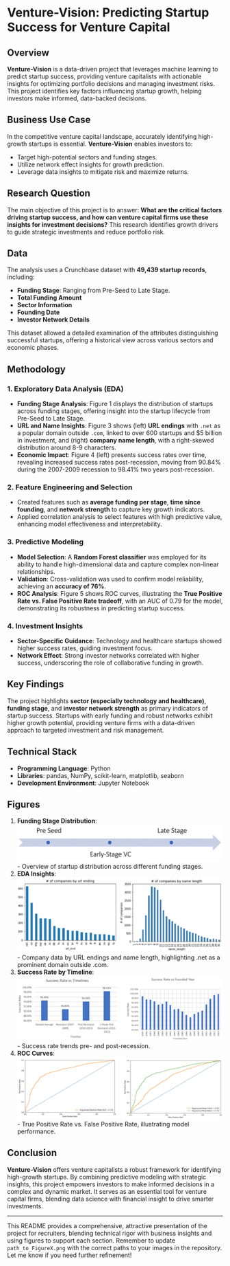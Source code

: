 # Venture-Vision: Predicting Startup Success for Venture Capital

## Overview
**Venture-Vision** is a data-driven project that leverages machine learning to predict startup success, providing venture capitalists with actionable insights for optimizing portfolio decisions and managing investment risks. This project identifies key factors influencing startup growth, helping investors make informed, data-backed decisions.

## Business Use Case
In the competitive venture capital landscape, accurately identifying high-growth startups is essential. **Venture-Vision** enables investors to:
- Target high-potential sectors and funding stages.
- Utilize network effect insights for growth prediction.
- Leverage data insights to mitigate risk and maximize returns.

## Research Question
The main objective of this project is to answer: **What are the critical factors driving startup success, and how can venture capital firms use these insights for investment decisions?** This research identifies growth drivers to guide strategic investments and reduce portfolio risk.

## Data
The analysis uses a Crunchbase dataset with **49,439 startup records**, including:
- **Funding Stage**: Ranging from Pre-Seed to Late Stage.
- **Total Funding Amount**
- **Sector Information**
- **Founding Date**
- **Investor Network Details**

This dataset allowed a detailed examination of the attributes distinguishing successful startups, offering a historical view across various sectors and economic phases.

## Methodology

### 1. Exploratory Data Analysis (EDA)
   - **Funding Stage Analysis**: Figure 1 displays the distribution of startups across funding stages, offering insight into the startup lifecycle from Pre-Seed to Late Stage.
   - **URL and Name Insights**: Figure 3 shows (left) **URL endings** with `.net` as a popular domain outside `.com`, linked to over 600 startups and $5 billion in investment, and (right) **company name length**, with a right-skewed distribution around 8-9 characters.
   - **Economic Impact**: Figure 4 (left) presents success rates over time, revealing increased success rates post-recession, moving from 90.84% during the 2007-2009 recession to 98.41% two years post-recession.

### 2. Feature Engineering and Selection
   - Created features such as **average funding per stage**, **time since founding**, and **network strength** to capture key growth indicators.
   - Applied correlation analysis to select features with high predictive value, enhancing model effectiveness and interpretability.

### 3. Predictive Modeling
   - **Model Selection**: A **Random Forest classifier** was employed for its ability to handle high-dimensional data and capture complex non-linear relationships.
   - **Validation**: Cross-validation was used to confirm model reliability, achieving an **accuracy of 76%**.
   - **ROC Analysis**: Figure 5 shows ROC curves, illustrating the **True Positive Rate vs. False Positive Rate tradeoff**, with an AUC of 0.79 for the model, demonstrating its robustness in predicting startup success.

### 4. Investment Insights
   - **Sector-Specific Guidance**: Technology and healthcare startups showed higher success rates, guiding investment focus.
   - **Network Effect**: Strong investor networks correlated with higher success, underscoring the role of collaborative funding in growth.

## Key Findings
The project highlights **sector (especially technology and healthcare)**, **funding stage**, and **investor network strength** as primary indicators of startup success. Startups with early funding and robust networks exhibit higher growth potential, providing venture firms with a data-driven approach to targeted investment and risk management.

## Technical Stack
- **Programming Language**: Python
- **Libraries**: pandas, NumPy, scikit-learn, matplotlib, seaborn
- **Development Environment**: Jupyter Notebook

## Figures
1. **Funding Stage Distribution**: ![Funding Stages](Figure1.png) - Overview of startup distribution across different funding stages.
2. **EDA Insights**: ![EDA](Figure3.png) - Company data by URL endings and name length, highlighting .net as a prominent domain outside .com.
3. **Success Rate by Timeline**: ![Success Rate](Figure4.png) - Success rate trends pre- and post-recession.
4. **ROC Curves**: ![ROC Curve](Figure5.png) - True Positive Rate vs. False Positive Rate, illustrating model performance.

## Conclusion
**Venture-Vision** offers venture capitalists a robust framework for identifying high-growth startups. By combining predictive modeling with strategic insights, this project empowers investors to make informed decisions in a complex and dynamic market. It serves as an essential tool for venture capital firms, blending data science with financial insight to drive smarter investments.

---

This README provides a comprehensive, attractive presentation of the project for recruiters, blending technical rigor with business insights and using figures to support each section. Remember to update `path_to_FigureX.png` with the correct paths to your images in the repository. Let me know if you need further refinement!
